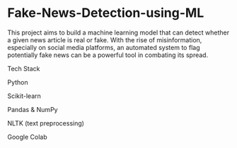 # Fake-News-Detection-using-ML
This project aims to build a machine learning model that can detect whether a given news article is real or fake. With the rise of misinformation, especially on social media platforms, an automated system to flag potentially fake news can be a powerful tool in combating its spread.

Tech Stack

Python

Scikit-learn

Pandas & NumPy

NLTK (text preprocessing)

Google Colab
